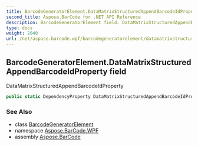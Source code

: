 ```yaml
---
title: BarcodeGeneratorElement.DataMatrixStructuredAppendBarcodeIdProperty
second_title: Aspose.BarCode for .NET API Reference
description: BarcodeGeneratorElement field. DataMatrixStructuredAppendBarcodeIdProperty
type: docs
weight: 2040
url: /net/aspose.barcode.wpf/barcodegeneratorelement/datamatrixstructuredappendbarcodeidproperty/
---
```

## BarcodeGeneratorElement.DataMatrixStructuredAppendBarcodeIdProperty field

DataMatrixStructuredAppendBarcodeIdProperty

```csharp
public static DependencyProperty DataMatrixStructuredAppendBarcodeIdProperty;
```

### See Also

* class [BarcodeGeneratorElement](../)
* namespace [Aspose.BarCode.WPF](../../barcodegeneratorelement/)
* assembly [Aspose.BarCode](../../../)


